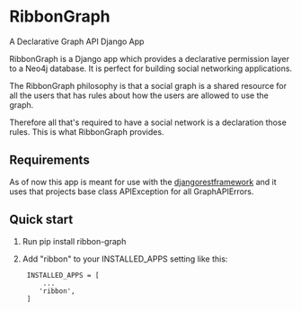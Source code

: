 # RibbonGraph
A Declarative Graph API Django App

RibbonGraph is a Django app which provides a declarative permission layer to a
Neo4j database. It is perfect for building social networking applications.

The RibbonGraph philosophy is that a social graph is a shared resource for all
the users that has rules about how the users are allowed to use the graph.

Therefore all that's required to have a social network is a declaration those
rules. This is what RibbonGraph provides.

Requirements
------------
As of now this app is meant for use with the [djangorestframework](http://www.django-rest-framework.org) and it uses that projects base class APIException for all GraphAPIErrors.

Quick start
-----------

1. Run
        pip install ribbon-graph
2. Add "ribbon" to your INSTALLED_APPS setting like this:

        INSTALLED_APPS = [
            ...
           'ribbon',
        ]
